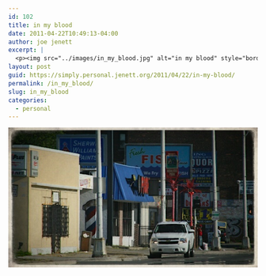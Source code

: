 ```yaml
---
id: 102
title: in my blood
date: 2011-04-22T10:49:13-04:00
author: joe jenett
excerpt: |
  <p><img src="../images/in_my_blood.jpg" alt="in my blood" style="border:none;"></p>
layout: post
guid: https://simply.personal.jenett.org/2011/04/22/in-my-blood/
permalink: /in_my_blood/
slug: in_my_blood
categories:
  - personal
---
```

<img src="../images/in_my_blood.jpg" alt="in my blood" style="border:none;">